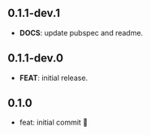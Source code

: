 ## 0.1.1-dev.1

 - **DOCS**: update pubspec and readme.

## 0.1.1-dev.0

 - **FEAT**: initial release.

## 0.1.0

- feat: initial commit 🎉
